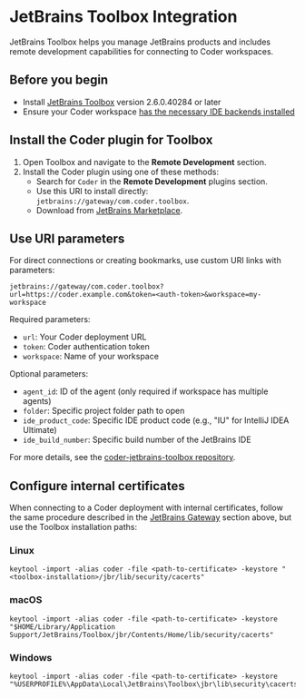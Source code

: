 # JetBrains Toolbox Integration

JetBrains Toolbox helps you manage JetBrains products and includes remote development capabilities for connecting to Coder workspaces.

## Before you begin

- Install [JetBrains Toolbox](https://www.jetbrains.com/toolbox-app/) version 2.6.0.40284 or later
- Ensure your Coder workspace [has the necessary IDE backends installed](../../../admin/templates/extending-templates/jetbrains-gateway.md)

## Install the Coder plugin for Toolbox

1. Open Toolbox and navigate to the **Remote Development** section.
1. Install the Coder plugin using one of these methods:
   - Search for `Coder` in the **Remote Development** plugins section.
   - Use this URI to install directly: `jetbrains://gateway/com.coder.toolbox`.
   - Download from [JetBrains Marketplace](https://plugins.jetbrains.com/).

## Use URI parameters

For direct connections or creating bookmarks, use custom URI links with parameters:

```shell
jetbrains://gateway/com.coder.toolbox?url=https://coder.example.com&token=<auth-token>&workspace=my-workspace
```

Required parameters:

- `url`: Your Coder deployment URL
- `token`: Coder authentication token
- `workspace`: Name of your workspace

Optional parameters:

- `agent_id`: ID of the agent (only required if workspace has multiple agents)
- `folder`: Specific project folder path to open
- `ide_product_code`: Specific IDE product code (e.g., "IU" for IntelliJ IDEA Ultimate)
- `ide_build_number`: Specific build number of the JetBrains IDE

For more details, see the [coder-jetbrains-toolbox repository](https://github.com/coder/coder-jetbrains-toolbox#connect-to-a-coder-workspace-via-jetbrains-toolbox-uri).

## Configure internal certificates

When connecting to a Coder deployment with internal certificates, follow the same procedure described in the [JetBrains Gateway](../index.md#configuring-the-gateway-plugin-to-use-internal-certificates) section above, but use the Toolbox installation paths:

<div class="tabs">

### Linux

```shell
keytool -import -alias coder -file <path-to-certificate> -keystore "<toolbox-installation>/jbr/lib/security/cacerts"
```

### macOS

```shell
keytool -import -alias coder -file <path-to-certificate> -keystore "$HOME/Library/Application Support/JetBrains/Toolbox/jbr/Contents/Home/lib/security/cacerts"
```

### Windows

```shell
keytool -import -alias coder -file <path-to-certificate> -keystore "%USERPROFILE%\AppData\Local\JetBrains\Toolbox\jbr\lib\security\cacerts"
```

</div>

